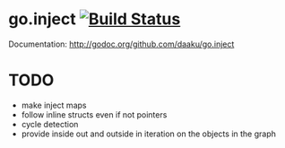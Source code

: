 go.inject [![Build Status](https://secure.travis-ci.org/daaku/go.inject.png)](http://travis-ci.org/daaku/go.inject)
=========

Documentation: http://godoc.org/github.com/daaku/go.inject


TODO
====

- make inject maps
- follow inline structs even if not pointers
- cycle detection
- provide inside out and outside in iteration on the objects in the graph
